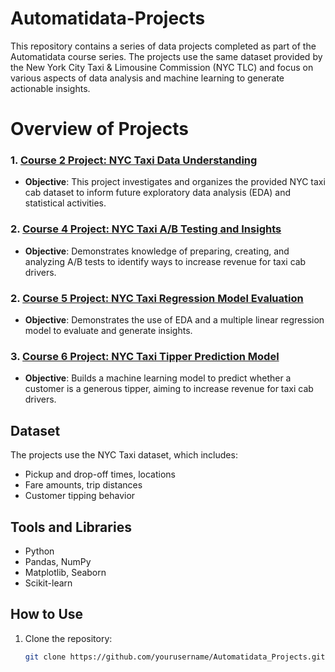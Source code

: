 # Automatidata-Projects
This repository contains a series of data projects completed as part of the Automatidata course series. The projects use the same dataset provided by the New York City Taxi &amp; Limousine Commission (NYC TLC) and focus on various aspects of data analysis and machine learning to generate actionable insights.

# Overview of Projects

### 1. [Course 2 Project: NYC Taxi Data Understanding](./Course2_NYC_Taxi_Data_Understanding)
- **Objective**: This project investigates and organizes the provided NYC taxi cab dataset to inform future exploratory data analysis (EDA) and statistical activities.

### 2. [Course 4 Project: NYC Taxi A/B Testing and Insights](./Course4_NYC_Taxi_Regression_Model_Evaluation)
- **Objective**: Demonstrates knowledge of preparing, creating, and analyzing A/B tests to identify ways to increase revenue for taxi cab drivers.

### 2. [Course 5 Project: NYC Taxi Regression Model Evaluation](./Course5_NYC_Taxi_Regression_Model_Evaluation)
- **Objective**: Demonstrates the use of EDA and a multiple linear regression model to evaluate and generate insights.

### 3. [Course 6 Project: NYC Taxi Tipper Prediction Model](./Course6_NYC_Taxi_Tipper_Prediction_Model)
- **Objective**: Builds a machine learning model to predict whether a customer is a generous tipper, aiming to increase revenue for taxi cab drivers.

## Dataset

The projects use the NYC Taxi dataset, which includes:
- Pickup and drop-off times, locations
- Fare amounts, trip distances
- Customer tipping behavior

## Tools and Libraries

- Python
- Pandas, NumPy
- Matplotlib, Seaborn
- Scikit-learn

## How to Use
1. Clone the repository:  
   ```bash
   git clone https://github.com/yourusername/Automatidata_Projects.git
